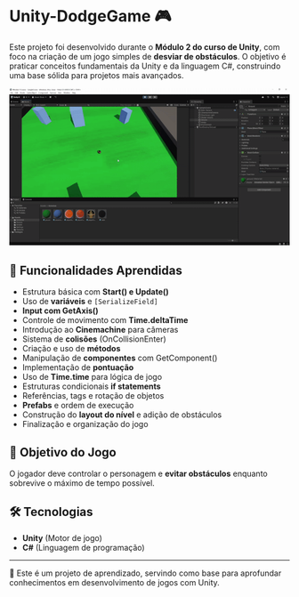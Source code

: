 # Unity-DodgeGame 🎮

Este projeto foi desenvolvido durante o **Módulo 2 do curso de Unity**, com foco na criação de um jogo simples de **desviar de obstáculos**. O objetivo é praticar conceitos fundamentais da Unity e da linguagem C#, construindo uma base sólida para projetos mais avançados.

![Preview](\img\img1.gif)

## 🚀 Funcionalidades Aprendidas
- Estrutura básica com **Start() e Update()**
- Uso de **variáveis** e `[SerializeField]`
- **Input com GetAxis()**
- Controle de movimento com **Time.deltaTime**
- Introdução ao **Cinemachine** para câmeras
- Sistema de **colisões** (OnCollisionEnter)
- Criação e uso de **métodos**
- Manipulação de **componentes** com GetComponent()
- Implementação de **pontuação**
- Uso de **Time.time** para lógica de jogo
- Estruturas condicionais **if statements**
- Referências, tags e rotação de objetos
- **Prefabs** e ordem de execução
- Construção do **layout do nível** e adição de obstáculos
- Finalização e organização do jogo

## 🎯 Objetivo do Jogo
O jogador deve controlar o personagem e **evitar obstáculos** enquanto sobrevive o máximo de tempo possível.

## 🛠️ Tecnologias
- **Unity** (Motor de jogo)
- **C#** (Linguagem de programação)

---
📌 Este é um projeto de aprendizado, servindo como base para aprofundar conhecimentos em desenvolvimento de jogos com Unity.
